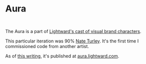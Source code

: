 # Aura

<div>

<figure><img src="../.gitbook/assets/Screenshot 2023-12-06 at 11.08.47 AM.png" alt=""><figcaption></figcaption></figure>

 

<figure><img src="../.gitbook/assets/Screenshot 2023-12-06 at 11.12.41 AM.png" alt=""><figcaption></figcaption></figure>

</div>

The Aura is a part of [Lightward's cast of visual brand characters](../2021/lightward-brand/r2-feedback.md#\_w95o6blb9rop).

This particular iteration was 90% [Nate Turley](https://nateturley.com/). It's the first time I commissioned code from another artist.

As of [this writing](../2023/12/06.md), it's published at [aura.lightward.com](https://aura.lightward.com/).
